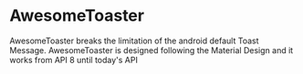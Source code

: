 AwesomeToaster
==============

AwesomeToaster breaks the limitation of the android default Toast Message.
AwesomeToaster is designed following the Material Design and it works from API 8 until today's API
